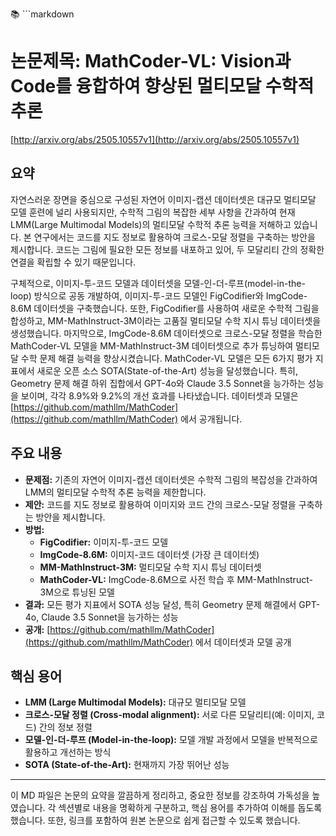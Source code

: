 📚 ```markdown
# 논문제목: MathCoder-VL: Vision과 Code를 융합하여 향상된 멀티모달 수학적 추론

[http://arxiv.org/abs/2505.10557v1](http://arxiv.org/abs/2505.10557v1)

## 요약

자연스러운 장면을 중심으로 구성된 자연어 이미지-캡션 데이터셋은 대규모 멀티모달 모델 훈련에 널리 사용되지만, 수학적 그림의 복잡한 세부 사항을 간과하여 현재 LMM(Large Multimodal Models)의 멀티모달 수학적 추론 능력을 저해하고 있습니다.  본 연구에서는 코드를 지도 정보로 활용하여 크로스-모달 정렬을 구축하는 방안을 제시합니다. 코드는 그림에 필요한 모든 정보를 내포하고 있어, 두 모달리티 간의 정확한 연결을 확립할 수 있기 때문입니다.

구체적으로, 이미지-투-코드 모델과 데이터셋을 모델-인-더-루프(model-in-the-loop) 방식으로 공동 개발하여, 이미지-투-코드 모델인 FigCodifier와 ImgCode-8.6M 데이터셋을 구축했습니다.  또한, FigCodifier를 사용하여 새로운 수학적 그림을 합성하고, MM-MathInstruct-3M이라는 고품질 멀티모달 수학 지시 튜닝 데이터셋을 생성했습니다.  마지막으로, ImgCode-8.6M 데이터셋으로 크로스-모달 정렬을 학습한 MathCoder-VL 모델을 MM-MathInstruct-3M 데이터셋으로 추가 튜닝하여 멀티모달 수학 문제 해결 능력을 향상시켰습니다.  MathCoder-VL 모델은 모든 6가지 평가 지표에서 새로운 오픈 소스 SOTA(State-of-the-Art) 성능을 달성했습니다. 특히, Geometry 문제 해결 하위 집합에서 GPT-4o와 Claude 3.5 Sonnet을 능가하는 성능을 보이며, 각각 8.9%와 9.2%의 개선 효과를 나타냈습니다.  데이터셋과 모델은 [https://github.com/mathllm/MathCoder](https://github.com/mathllm/MathCoder) 에서 공개됩니다.

## 주요 내용

* **문제점:** 기존의 자연어 이미지-캡션 데이터셋은 수학적 그림의 복잡성을 간과하여 LMM의 멀티모달 수학적 추론 능력을 제한합니다.
* **제안:** 코드를 지도 정보로 활용하여 이미지와 코드 간의 크로스-모달 정렬을 구축하는 방안을 제시합니다.
* **방법:**
    * **FigCodifier:** 이미지-투-코드 모델
    * **ImgCode-8.6M:** 이미지-코드 데이터셋 (가장 큰 데이터셋)
    * **MM-MathInstruct-3M:** 멀티모달 수학 지시 튜닝 데이터셋
    * **MathCoder-VL:** ImgCode-8.6M으로 사전 학습 후 MM-MathInstruct-3M으로 튜닝된 모델
* **결과:** 모든 평가 지표에서 SOTA 성능 달성, 특히 Geometry 문제 해결에서 GPT-4o, Claude 3.5 Sonnet을 능가하는 성능
* **공개:**  [https://github.com/mathllm/MathCoder](https://github.com/mathllm/MathCoder) 에서 데이터셋과 모델 공개

## 핵심 용어

* **LMM (Large Multimodal Models):** 대규모 멀티모달 모델
* **크로스-모달 정렬 (Cross-modal alignment):** 서로 다른 모달리티(예: 이미지, 코드) 간의 정보 정렬
* **모델-인-더-루프 (Model-in-the-loop):** 모델 개발 과정에서 모델을 반복적으로 활용하고 개선하는 방식
* **SOTA (State-of-the-Art):** 현재까지 가장 뛰어난 성능

---

이 MD 파일은 논문의 요약을 깔끔하게 정리하고, 중요한 정보를 강조하여 가독성을 높였습니다.  각 섹션별로 내용을 명확하게 구분하고, 핵심 용어를 추가하여 이해를 돕도록 했습니다.  또한, 링크를 포함하여 원본 논문으로 쉽게 접근할 수 있도록 했습니다.